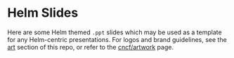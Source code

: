 # Helm Slides

Here are some Helm themed `.ppt` slides which may be used as a template for any Helm-centric presentations. For logos and brand guidelines, see the [art](https://github.com/helm/community/tree/master/art) section of this repo, or refer to the [cncf/artwork](https://github.com/cncf/artwork/blob/master/examples/incubating.md#helm-logos) page.